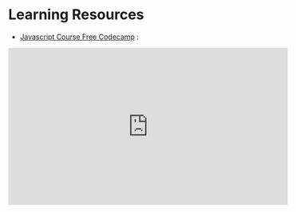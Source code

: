 # Learning Resources

- [Javascript Course Free Codecamp](https://www.youtube.com/watch?v=PkZNo7MFNFg&ab_channel=freeCodeCamp.org) :
<iframe width="560" height="315" src="https://www.youtube.com/watch?v=PkZNo7MFNFg&ab_channel=freeCodeCamp.org"  frameborder="0" allowfullscreen=""></iframe> 